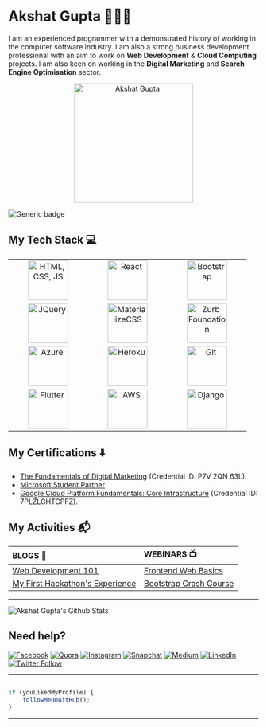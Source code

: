 # Akshat Gupta 👨🏻‍💻

I am an experienced programmer with a demonstrated history of working in the computer software industry. I am also a strong business development professional with an aim to work on **Web Development** & **Cloud Computing** projects. I am also keen on working in the **Digital Marketing** and **Search Engine Optimisation** sector.

<p align="center">
<a href="https://www.akshatvg.com">
<img src="https://www.akshatvg.com/assets/img/Public_Speaking_akshatvg.jpg" height="240px" alt="Akshat Gupta"/>
</a>
</p>

![Generic badge](https://img.shields.io/badge/Akshat-Gupta-orange) 

## My Tech Stack :computer:
<table>
<tbody>
<tr>
<td align="center" width="20%">
<img height=80px src="https://i.ibb.co/DVKjwFZ/html-css-js.jpg" alt="HTML, CSS, JS"> 
</td>
<td align="center" width="20%">
<img height=80px src="https://i.ibb.co/wswH7fR/React-JS.png" alt="React"> 
</td>
<td align="center" width="20%">
<img height=80px src="https://i.ibb.co/MDrwXfD/bootstrap-social.png" alt="Bootstrap">
</td>
</tr>
<tr>
<td align="center" width="20%">
<img height=80px src="https://i.ibb.co/sF14jHV/JQuery.png" alt="JQuery"> 
</td>
<td align="center" width="20%">
<img height=80px src="https://i.ibb.co/mJBqpwQ/materialize-css.png" alt="MaterializeCSS"> 
</td>
<td align="center" width="20%">
<img height=80px src="https://i.ibb.co/6sQcHQ6/zurb-foundation.png" alt="Zurb Foundation">
</td>
</tr>
<tr>
<td align="center" width="20%">
<img height=80px src="https://i.ibb.co/J56YgGW/azure.jpg" alt="Azure"> 
</td>
<td align="center" width="20%">
<img height=80px src="https://i.ibb.co/0jvMkQt/heroku.png" alt="Heroku"> 
</td>
<td align="center" width="20%">
<img height=80px src="https://i.ibb.co/LQSwVCG/Git-Icon-1788-C.png" alt="Git">
</td>
</tr>
<tr>
<td align="center" width="20%">
<img height=80px src="https://i.ibb.co/7NLMPr0/flutter-lockup-c13da9c9303e26b8d5fc208d2a1fa20c1ef47eb021ecadf27046dea04c0cebf6.png" alt="Flutter"> 
</td>
<td align="center" width="20%">
<img height=80px src="https://i.ibb.co/VQn6bqq/Amazon-Web-Services-logo-AWS.png" alt="AWS"> 
</td>
<td align="center" width="20%">
<img height=80px src="https://static.djangoproject.com/img/logos/django-logo-positive.png" alt="Django">
</td>
</tr>
</tbody>
</table>

## My Certifications :arrow_down:
- [The Fundamentals of Digital Marketing](https://learndigital.withgoogle.com/digitalgarage/validate-certificate-code) (Credential ID: P7V 2QN 63L).
- [Microsoft Student Partner](https://studentambassadors.microsoft.com/en-us/Account/DisplayMSPCertificate?url=f019080058474f15b10d800e326da1ce)
- [Google Cloud Platform Fundamentals: Core Infrastructure](https://www.coursera.org/account/accomplishments/verify/7PLZLGHTCPFZ) (Credential ID: 7PLZLGHTCPFZ).

## My Activities :mailbox_with_mail:

| BLOGS :open_book: | WEBINARS :tv: |
| :---------------- | :------------ |
| [Web Development 101](https://medium.com/codechef-vit/web-development-101-with-codechefvit-4ec369e86f68)| [Frontend Web Basics](https://www.youtube.com/watch?v=7E5sDcNUKNo) |
| [My First Hackathon's Experience](https://medium.com/@akshatvg/my-first-hackathons-experience-8c8ef23a055d)| [Bootstrap Crash Course](https://www.youtube.com/watch?v=IZS2wlG1mew) |

---

![Akshat Gupta's Github Stats](https://github-readme-stats.vercel.app/api?username=akshatvg&show_icons=true_color=fff&icon_color=037AFE&text_color=000000&bg_color=ffffff)

## Need help?

[![Facebook](https://img.shields.io/badge/Facebook-add-blue.svg?logo=facebook&logoColor=white)](https://www.facebook.com/akshatvg) [![Quora](https://img.shields.io/badge/Quora-ask-red.svg?logo=quora)](https://www.quora.com/profile/Akshat-Gupta-279) [![Instagram](https://img.shields.io/badge/Instagram-follow-purple.svg?logo=instagram&logoColor=white)](https://www.instagram.com/akshatvg/) [![Snapchat](https://img.shields.io/badge/Snapchat-add-yellow.svg?logo=snapchat&logoColor=white)](https://www.snapchat.com/add/akshatvg) [![Medium](https://img.shields.io/badge/Medium-follow-black.svg?logo=medium&logoColor=white)](https://medium.com/@akshatvg) [![LinkedIn](https://img.shields.io/badge/LinkedIn-connect-blue.svg?logo=linkedin&logoColor=white)](https://www.linkedin.com/in/akshatvg/) [![Twitter Follow](https://img.shields.io/twitter/follow/akshatvg?style=social)](https://twitter.com/akshatvg)

---------

```javascript

if (youLikedMyProfile) {
    followMeOnGitHub();
}

```

-----------

